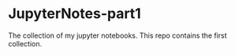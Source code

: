 # JupyterNotes-part1
The collection of my jupyter notebooks.
This repo contains the first collection.
